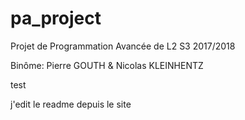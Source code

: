 # pa_project

Projet de Programmation Avancée de L2 S3 2017/2018

Binôme: Pierre GOUTH & Nicolas KLEINHENTZ

test

j'edit le readme depuis le site
